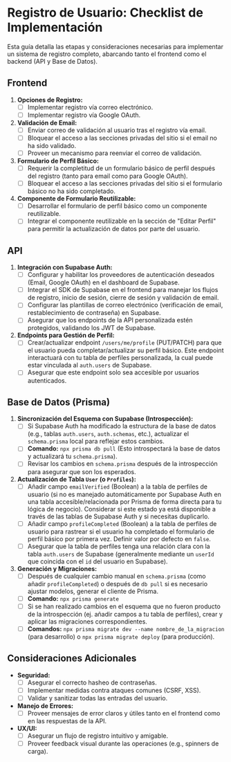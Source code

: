 # Registro de Usuario: Checklist de Implementación

Esta guía detalla las etapas y consideraciones necesarias para implementar un sistema de registro completo, abarcando tanto el frontend como el backend (API y Base de Datos).

## Frontend

1.  **Opciones de Registro:**
    *   [ ] Implementar registro vía correo electrónico.
    *   [ ] Implementar registro vía Google OAuth.
2.  **Validación de Email:**
    *   [ ] Enviar correo de validación al usuario tras el registro vía email.
    *   [ ] Bloquear el acceso a las secciones privadas del sitio si el email no ha sido validado.
    *   [ ] Proveer un mecanismo para reenviar el correo de validación.
3.  **Formulario de Perfil Básico:**
    *   [ ] Requerir la completitud de un formulario básico de perfil después del registro (tanto para email como para Google OAuth).
    *   [ ] Bloquear el acceso a las secciones privadas del sitio si el formulario básico no ha sido completado.
4.  **Componente de Formulario Reutilizable:**
    *   [ ] Desarrollar el formulario de perfil básico como un componente reutilizable.
    *   [ ] Integrar el componente reutilizable en la sección de "Editar Perfil" para permitir la actualización de datos por parte del usuario.

## API

1.  **Integración con Supabase Auth:**
    *   [ ] Configurar y habilitar los proveedores de autenticación deseados (Email, Google OAuth) en el dashboard de Supabase.
    *   [ ] Integrar el SDK de Supabase en el frontend para manejar los flujos de registro, inicio de sesión, cierre de sesión y validación de email.
    *   [ ] Configurar las plantillas de correo electrónico (verificación de email, restablecimiento de contraseña) en Supabase.
    *   [ ] Asegurar que los endpoints de la API personalizada estén protegidos, validando los JWT de Supabase.
2.  **Endpoints para Gestión de Perfil:**
    *   [ ] Crear/actualizar endpoint `/users/me/profile` (PUT/PATCH) para que el usuario pueda completar/actualizar su perfil básico. Este endpoint interactuará con tu tabla de perfiles personalizada, la cual puede estar vinculada al `auth.users` de Supabase.
    *   [ ] Asegurar que este endpoint solo sea accesible por usuarios autenticados.

## Base de Datos (Prisma)

1.  **Sincronización del Esquema con Supabase (Introspección):**
    *   [ ] Si Supabase Auth ha modificado la estructura de la base de datos (e.g., tablas `auth.users`, `auth.schemas`, etc.), actualizar el `schema.prisma` local para reflejar estos cambios.
    *   [ ] **Comando:** `npx prisma db pull` (Esto introspectará la base de datos y actualizará tu `schema.prisma`).
    *   [ ] Revisar los cambios en `schema.prisma` después de la introspección para asegurar que son los esperados.
2.  **Actualización de Tabla `User` (o `Profiles`):**
    *   [ ] Añadir campo `emailVerified` (Boolean) a la tabla de perfiles de usuario (si no es manejado automáticamente por Supabase Auth en una tabla accesible/relacionada por Prisma de forma directa para tu lógica de negocio). Considerar si este estado ya está disponible a través de las tablas de Supabase Auth y si necesitas duplicarlo.
    *   [ ] Añadir campo `profileCompleted` (Boolean) a la tabla de perfiles de usuario para rastrear si el usuario ha completado el formulario de perfil básico por primera vez. Definir valor por defecto en `false`.
    *   [ ] Asegurar que la tabla de perfiles tenga una relación clara con la tabla `auth.users` de Supabase (generalmente mediante un `userId` que coincida con el `id` del usuario en Supabase).
3.  **Generación y Migraciones:**
    *   [ ] Después de cualquier cambio manual en `schema.prisma` (como añadir `profileCompleted`) o después de `db pull` si es necesario ajustar modelos, generar el cliente de Prisma.
    *   [ ] **Comando:** `npx prisma generate`
    *   [ ] Si se han realizado cambios en el esquema que no fueron producto de la introspección (ej. añadir campos a tu tabla de perfiles), crear y aplicar las migraciones correspondientes.
    *   [ ] **Comandos:** `npx prisma migrate dev --name nombre_de_la_migracion` (para desarrollo) o `npx prisma migrate deploy` (para producción).

## Consideraciones Adicionales

*   **Seguridad:**
    *   [ ] Asegurar el correcto hasheo de contraseñas.
    *   [ ] Implementar medidas contra ataques comunes (CSRF, XSS).
    *   [ ] Validar y sanitizar todas las entradas del usuario.
*   **Manejo de Errores:**
    *   [ ] Proveer mensajes de error claros y útiles tanto en el frontend como en las respuestas de la API.
*   **UX/UI:**
    *   [ ] Asegurar un flujo de registro intuitivo y amigable.
    *   [ ] Proveer feedback visual durante las operaciones (e.g., spinners de carga). 